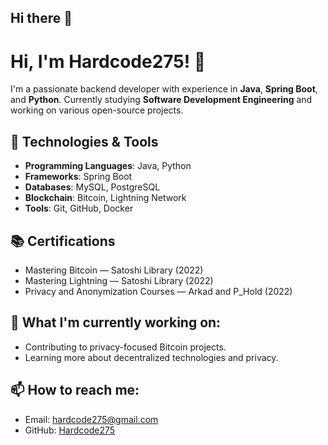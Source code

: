 ## Hi there 👋


# Hi, I'm Hardcode275! 👋

I'm a passionate backend developer with experience in **Java**, **Spring Boot**, and **Python**. Currently studying **Software Development Engineering** and working on various open-source projects.

## 🔧 Technologies & Tools
- **Programming Languages**: Java, Python
- **Frameworks**: Spring Boot
- **Databases**: MySQL, PostgreSQL
- **Blockchain**: Bitcoin, Lightning Network
- **Tools**: Git, GitHub, Docker

## 📚 Certifications
- Mastering Bitcoin — Satoshi Library (2022)
- Mastering Lightning — Satoshi Library (2022)
- Privacy and Anonymization Courses — Arkad and P_Hold (2022)

## 🌱 What I'm currently working on:
- Contributing to privacy-focused Bitcoin projects.
- Learning more about decentralized technologies and privacy.

## 📫 How to reach me:
- Email: [hardcode275@gmail.com](mailto:hardcode275@gmail.com)
- GitHub: [Hardcode275](https://github.com/Hardcode275)



